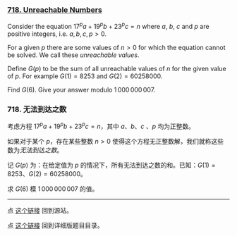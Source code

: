 ### [718. Unreachable Numbers](https://projecteuler.net/problem=718)

Consider the equation $17^pa+19^pb+23^pc = n$ where $a$, $b$, $c$ and $p$ are positive integers, i.e. $a,b,c,p > 0$.

For a given $p$ there are some values of $n > 0$ for which the equation cannot be solved. We call these *unreachable values*.

Define $G(p)$ to be the sum of all unreachable values of $n$ for the given value of $p$. For example $G(1) = 8253$ and $G(2)= 60258000$.

Find $G(6)$. Give your answer modulo $1\,000\,000\,007$.

### 718. 无法到达之数

考虑方程 $17^pa+19^pb+23^pc = n$，其中 $a$、$b$、$c$ 、$p$ 均为正整数。

如果对于某个 $p$，存在某些整数 $n > 0$ 使得这个方程无正整数解，我们就称这些数为*无法到达之数*。

记 $G(p)$ 为：在给定值为 $p$ 的情况下，所有无法到达之数的和。已知：$G(1) = 8253$、$G(2)= 60258000$。

求 $G(6)$ 模 $1\,000\,000\,007$ 的值。

---

点 [这个链接](https://fsy-juruo.github.io/pe-chinese-translation/) 回到源站。

点 [这个链接](https://fsy-juruo.github.io/pe-chinese-translation/detailed_content_archives.html) 回到详细版题目目录。